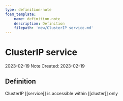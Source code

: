 ```yaml
---
type: definition-note
foam_template:
    name: definition-note
    description: Definition
    filepath: 'new/ClusterIP service.md'
---
```

# ClusterIP service
2023-02-19
Note Created: 2023-02-19

## Definition

ClusterIP [[service]] is accessible within [[cluster]] only